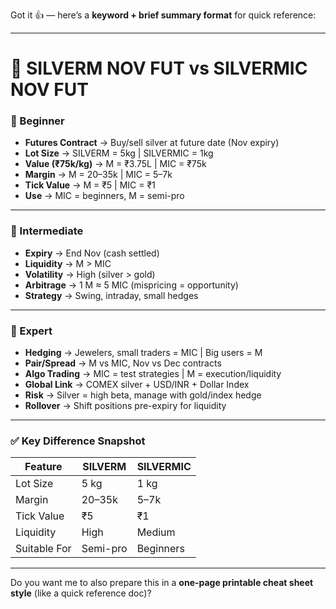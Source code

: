 Got it 👍 — here’s a **keyword + brief summary format** for quick reference:

---

# 🥈 SILVERM NOV FUT vs SILVERMIC NOV FUT

### 🔹 Beginner

* **Futures Contract** → Buy/sell silver at future date (Nov expiry)
* **Lot Size** → SILVERM = 5kg | SILVERMIC = 1kg
* **Value (₹75k/kg)** → M = ₹3.75L | MIC = ₹75k
* **Margin** → M = 20–35k | MIC = 5–7k
* **Tick Value** → M = ₹5 | MIC = ₹1
* **Use** → MIC = beginners, M = semi-pro

---

### 🔹 Intermediate

* **Expiry** → End Nov (cash settled)
* **Liquidity** → M > MIC
* **Volatility** → High (silver > gold)
* **Arbitrage** → 1 M ≈ 5 MIC (mispricing = opportunity)
* **Strategy** → Swing, intraday, small hedges

---

### 🔹 Expert

* **Hedging** → Jewelers, small traders = MIC | Big users = M
* **Pair/Spread** → M vs MIC, Nov vs Dec contracts
* **Algo Trading** → MIC = test strategies | M = execution/liquidity
* **Global Link** → COMEX silver + USD/INR + Dollar Index
* **Risk** → Silver = high beta, manage with gold/index hedge
* **Rollover** → Shift positions pre-expiry for liquidity

---

### ✅ Key Difference Snapshot

| Feature      | SILVERM  | SILVERMIC |
| ------------ | -------- | --------- |
| Lot Size     | 5 kg     | 1 kg      |
| Margin       | 20–35k   | 5–7k      |
| Tick Value   | ₹5       | ₹1        |
| Liquidity    | High     | Medium    |
| Suitable For | Semi-pro | Beginners |

---

Do you want me to also prepare this in a **one-page printable cheat sheet style** (like a quick reference doc)?
